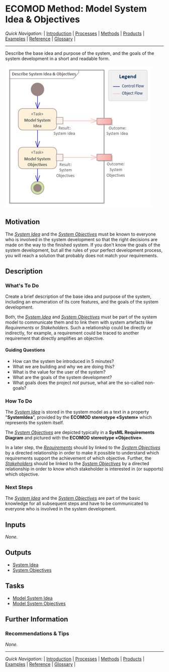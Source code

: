 # ECOMOD Method: Model System Idea & Objectives


_Quick Navigation:_ | [Introduction](index.md) | [Processes](processes.md) | [Methods](methods.md) | [Products](products.md) | [Examples](examples.md) | [Reference](quick-reference.md) | [Glossary](glossary.md) |

---


Describe the base idea and purpose of the system, and the goals of the system development in a short and readable form.

![Method Activities](images/en-ecomod-method-system-idea-objectives.png)


## Motivation

The [_System Idea_](product_system-idea.md) and the [_System Objectives_](product_system-objectives.md) must be known to everyone who is involved in the system development so that the right decisions are made on the way to the finished system. If you don't know the goals of the system development, but all the rules of your perfect development process, you will reach a solution that probably does not match your requirements.


## Description

### What's To Do

Create a brief description of the base idea and purpose of the system, including an enumeration of its core features, and the goals of the system development.

Both, the [_System Idea_](product_system-idea.md) and [_System Objectives_](product_system-objectives.md) must be part of the system model to communicate them and to link them with system artefacts like _Requirements_ or _Stakeholders_. Such a relationship could be directly or indirectly, for example, a requirement could be traced to another requirement that directly amplifies an objective.

#### Guiding Questions

+ How can the system be introduced in 5 minutes?
+ What we are building and why we are doing this?
+ What is the value for the user of the system?
+ What are the goals of the system development?
+ What goals does the project *not* pursue, what are the so-called non-goals?

### How To Do

The [_System Idea_](product_system-idea.md) is stored in the system model as a text in a property "**SystemIdea**", provided by the **ECOMOD stereotype «System»** which represents the system itself.

The [_System Objectives_](product_system-objectives.md) are depicted typically in a **SysML Requirements Diagram** and pictured with the **ECOMOD stereotype «Objective»**.

In a later step, the [_Requirements_](product_requirements.md) should by linked to the [_System Objectives_](product_system-objectives.md) by a directed relationship in order to make it possible to understand which requirements support the achievement of which objective.
Further, the [_Stakeholders_](product_stakeholders.md) should be linked to the [_System Objectives_](product_system-objectives.md) by a directed relationship in order to know which stakeholder is interested in (or supports) which objective.

### Next Steps

The [_System Idea_](product_system-idea.md) and the [_System Objectives_](product_system-objectives.md) are part of the basic knowledge for all subsequent steps and have to be communicated to everyone who is involved in the system development.


## Inputs

_None._


## Outputs

+ [System Idea](product_system-idea.md)
+ [System Objectives](product_system-objectives.md)


## Tasks

+ [Model System Idea](task_system-idea.md)
+ [Model System Objectives](task_system-objectives.md)


## Further Information

### Recommendations & Tips

_None._

---
_Quick Navigation:_ | [Introduction](index.md) | [Processes](processes.md) | [Methods](methods.md) | [Products](products.md) | [Examples](examples.md) | [Reference](quick-reference.md) | [Glossary](glossary.md) |
